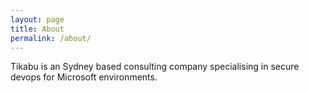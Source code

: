```yaml
---
layout: page
title: About
permalink: /about/
---
```


Tikabu is an Sydney based consulting company specialising in secure devops for Microsoft environments.
